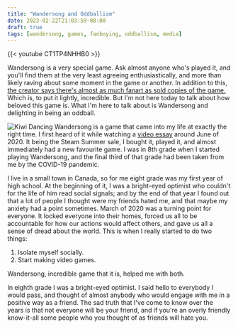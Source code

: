 ```yaml
---
title: "Wandersong and Oddballism"
date: 2023-02-22T21:03:59-08:00
draft: true
tags: [wandersong, games, fanboying, oddballism, media]
---
```


{{< youtube CT1TP4NHHB0 >}}

Wandersong is a very special game. Ask almost anyone who's played it, and you'll find them at the very least agreeing enthusiastically,
and more than likely raving about some moment in the game or another. In addition to this,
[the creator says there's almost as much fanart as sold copies of the game.](https://medium.com/@banovg/reflecting-on-wandersong-f2891fec09aa)
Which is, to put it lightly, incredible. But I'm not here today to talk about how beloved this game is. What I'm here to talk about is Wandersong and delighting in being an oddball.

![Kiwi Dancing](/img/wandersong-and-oddballism/kiwi-dance.webp)
Wandersong is a game that came into my life at exactly the right time. I first heard of it while watching a [video essay](https://youtu.be/cYnylXvk65s)
around June of 2020. It being the Steam Summer sale, I bought it, played it, and almost immediately had a new favourite game. I was in 8th grade when I
started playing Wandersong, and the final third of that grade had been taken from me by the COVID-19 pandemic.

I live in a small town in Canada, so for me eight grade was my first year of high school. At the beginning of it, I was a bright-eyed optimist who
couldn't for the life of him read social signals; and by the end of that year I found out that a lot of people I thought were my friends hated me, and
that maybe my anxiety had a point sometimes. March of 2020 was a turning point for everyone. It locked everyone into their homes, forced us all to be
accountable for how our actions would affect others, and gave us all a sense of dread about the world. This is when I really started to do two things:

1) Isolate myself socially.
2) Start making video games.

Wandersong, incredible game that it is, helped me with both. 

In eighth grade I was a bright-eyed optimist. I said hello to everybody I would pass, and thought of almost anybody who would engage with me in a
positive way as a friend. The sad truth that I've come to know over the years is that not everyone will be your friend, and if you're an overly
friendly know-it-all some people who you thought of as friends will hate you.